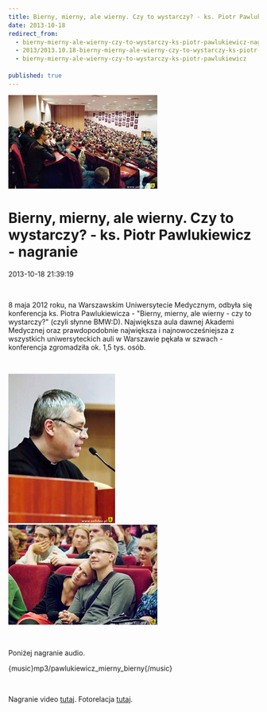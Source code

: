 ```yaml
---
title: Bierny, mierny, ale wierny. Czy to wystarczy? - ks. Piotr Pawlukiewicz - nagranie
date: 2013-10-18
redirect_from: 
  - bierny-mierny-ale-wierny-czy-to-wystarczy-ks-piotr-pawlukiewicz-nagranie
  - 2013/2013.10.18-bierny-mierny-ale-wierny-czy-to-wystarczy-ks-piotr-pawlukiewicz-nagranie
  - bierny-mierny-ale-wierny-czy-to-wystarczy-ks-piotr-pawlukiewicz

published: true
---
```



![/assets/posts/2013/2013-10-18-bierny-mierny-ale-wierny-czy-to-wystarczy-ks-piotr-pawlukiewicz-nagranie/bmw01.jpg](/assets/posts/2013/2013-10-18-bierny-mierny-ale-wierny-czy-to-wystarczy-ks-piotr-pawlukiewicz-nagranie/bmw01.jpg)

# Bierny, mierny, ale wierny. Czy to wystarczy? - ks. Piotr Pawlukiewicz - nagranie

<time>2013-10-18 21:39:19</time>


 


8 maja 2012 roku, na Warszawskim Uniwersytecie Medycznym, odbyła się konferencja ks. Piotra Pawlukiewicza - "Bierny, mierny, ale wierny - czy to wystarczy?" (czyli słynne BMW:D). Największa aula dawnej Akademi Medycznej oraz prawdopodobnie największa i najnowocześniejsza z wszystkich uniwersyteckich auli w Warszawie pękała w szwach - konferencja zgromadziła ok. 1,5 tys. osób.


 


![/assets/posts/2013/2013-10-18-bierny-mierny-ale-wierny-czy-to-wystarczy-ks-piotr-pawlukiewicz-nagranie/bmw02.jpg](/assets/posts/2013/2013-10-18-bierny-mierny-ale-wierny-czy-to-wystarczy-ks-piotr-pawlukiewicz-nagranie/bmw02.jpg)
![/assets/posts/2013/2013-10-18-bierny-mierny-ale-wierny-czy-to-wystarczy-ks-piotr-pawlukiewicz-nagranie/bmw03.jpg](/assets/posts/2013/2013-10-18-bierny-mierny-ale-wierny-czy-to-wystarczy-ks-piotr-pawlukiewicz-nagranie/bmw03.jpg)


 


Poniżej nagranie audio.


{music}mp3/pawlukiewicz_mierny_bierny{/music}


 


Nagranie video [tutaj](http://www.youtube.com/watch?v=qj0MLobbCjY).
Fotorelacja [tutaj](https://www.facebook.com/media/set/?set=a.10151055270222023.387854.162729407022&type=3).


<!--{{json:{"created_date":"2013-10-18 21:39:19","publish_down":"0000-00-00 00:00:00","id":"5317"}}}-->
